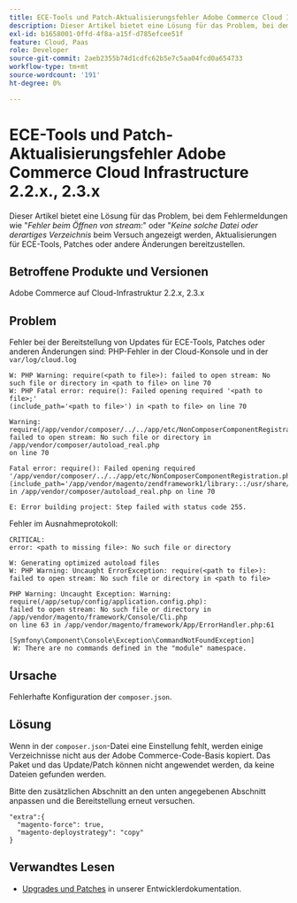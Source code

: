 ```yaml
---
title: ECE-Tools und Patch-Aktualisierungsfehler Adobe Commerce Cloud Infrastructure 2.2.x., 2.3.x
description: Dieser Artikel bietet eine Lösung für das Problem, bei dem Fehlermeldungen wie "*Fehler beim Öffnen des Streams:*" oder "*Keine solche Datei oder Verzeichnis*" angezeigt werden, wenn versucht wird, Aktualisierungen für ECE-Tools, Patches oder andere Änderungen bereitzustellen.
exl-id: b1658001-0ffd-4f8a-a15f-d785efcee51f
feature: Cloud, Paas
role: Developer
source-git-commit: 2aeb2355b74d1cdfc62b5e7c5aa04fcd0a654733
workflow-type: tm+mt
source-wordcount: '191'
ht-degree: 0%

---
```


# ECE-Tools und Patch-Aktualisierungsfehler Adobe Commerce Cloud Infrastructure 2.2.x., 2.3.x

Dieser Artikel bietet eine Lösung für das Problem, bei dem Fehlermeldungen wie &quot;*Fehler beim Öffnen von stream:*&quot; oder &quot;*Keine solche Datei oder derartiges Verzeichnis* beim Versuch angezeigt werden, Aktualisierungen für ECE-Tools, Patches oder andere Änderungen bereitzustellen.

## Betroffene Produkte und Versionen

Adobe Commerce auf Cloud-Infrastruktur 2.2.x, 2.3.x

## Problem

Fehler bei der Bereitstellung von Updates für ECE-Tools, Patches oder anderen Änderungen sind: PHP-Fehler in der Cloud-Konsole und in der `var/log/cloud.log`

```
W: PHP Warning: require(<path to file>): failed to open stream: No such file or directory in <path to file> on line 70
W: PHP Fatal error: require(): Failed opening required '<path to file>;'
(include_path='<path to file>') in <path to file> on line 70

Warning: require(/app/vendor/composer/../../app/etc/NonComposerComponentRegistration.php):
failed to open stream: No such file or directory in /app/vendor/composer/autoload_real.php
on line 70

Fatal error: require(): Failed opening required '/app/vendor/composer/../../app/etc/NonComposerComponentRegistration.php'
(include_path='/app/vendor/magento/zendframework1/library:.:/usr/share/php')
in /app/vendor/composer/autoload_real.php on line 70

E: Error building project: Step failed with status code 255.
```

Fehler im Ausnahmeprotokoll:

```
CRITICAL:
error: <path to missing file>: No such file or directory
```

```
W: Generating optimized autoload files
W: PHP Warning: Uncaught ErrorException: require(<path to file>):
failed to open stream: No such file or directory in <path to file>
```

```
PHP Warning: Uncaught Exception: Warning: require(/app/setup/config/application.config.php):
failed to open stream: No such file or directory in /app/vendor/magento/framework/Console/Cli.php
on line 63 in /app/vendor/magento/framework/App/ErrorHandler.php:61
```

```
[Symfony\Component\Console\Exception\CommandNotFoundException]
 W: There are no commands defined in the "module" namespace.
```

## Ursache

Fehlerhafte Konfiguration der `composer.json`.

## Lösung

Wenn in der `composer.json`-Datei eine Einstellung fehlt, werden einige Verzeichnisse nicht aus der Adobe Commerce-Code-Basis kopiert. Das Paket und das Update/Patch können nicht angewendet werden, da keine Dateien gefunden werden.

Bitte den zusätzlichen Abschnitt an den unten angegebenen Abschnitt anpassen und die Bereitstellung erneut versuchen.

```
"extra":{
  "magento-force": true,
  "magento-deploystrategy": "copy"
}
```

## Verwandtes Lesen

* [Upgrades und Patches](https://experienceleague.adobe.com/en/docs/commerce-cloud-service/user-guide/develop/upgrade/best-practices) in unserer Entwicklerdokumentation.
